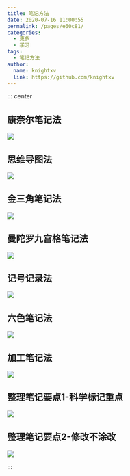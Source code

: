 ```yaml
---
title: 笔记方法
date: 2020-07-16 11:00:55
permalink: /pages/e60c81/
categories: 
  - 更多
  - 学习
tags: 
  - 笔记方法
author: 
  name: knightxv
  link: https://github.com/knightxv
---
```


::: center

## 康奈尔笔记法
![](https://cdn.jsdelivr.net/gh/knightxv/image_store/blog/20200716105752.jpg)

## 思维导图法
![](https://cdn.jsdelivr.net/gh/knightxv/image_store/blog/20200716105747.jpg)

## 金三角笔记法
![](https://cdn.jsdelivr.net/gh/knightxv/image_store/blog/20200716105753.jpg)

## 曼陀罗九宫格笔记法
![](https://cdn.jsdelivr.net/gh/knightxv/image_store/blog/20200716105748.jpg)

## 记号记录法
![](https://cdn.jsdelivr.net/gh/knightxv/image_store/blog/20200716105749.jpg)

## 六色笔记法
![](https://cdn.jsdelivr.net/gh/knightxv/image_store/blog/20200716105750.jpg)

## 加工笔记法
![](https://cdn.jsdelivr.net/gh/knightxv/image_store/blog/20200716105751.jpg)

## 整理笔记要点1-科学标记重点
![](https://cdn.jsdelivr.net/gh/knightxv/image_store/blog/20200716105746.jpg)

## 整理笔记要点2-修改不涂改
![](https://cdn.jsdelivr.net/gh/knightxv/image_store/blog/20200716105745.jpg)

:::